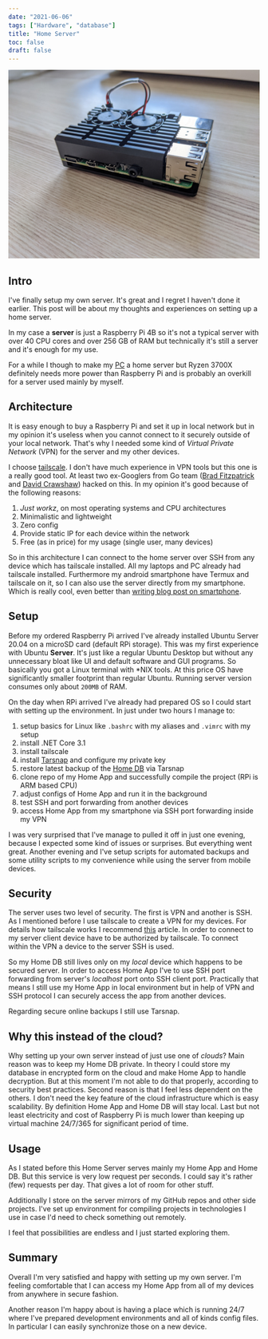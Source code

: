 ```yaml
---
date: "2021-06-06"
tags: ["Hardware", "database"]
title: "Home Server"
toc: false
draft: false
---
```


![img](rpi.jpg)

## Intro

I've finally setup my own server. It's great and I regret I haven't done it
earlier. This post will be about my thoughts and experiences on setting up a
home server.

In my case a __server__ is just a Raspberry Pi 4B so it's not a typical server
with over 40 CPU cores and over 256 GB of RAM but technically it's still a
server and it's enough for my use.

For a while I though to make my [PC](https://dskrzypiec.dev/minipc) a home
server but Ryzen 3700X definitely needs more power than Raspberry Pi and is
probably an overkill for a server used mainly by myself.


## Architecture

It is easy enough to buy a Raspberry Pi and set it up in local network but in
my opinion it's useless when you cannot connect to it securely outside of your
local network. That's why I needed some kind of _Virtual Private Network_ (VPN) for
the server and my other devices.

I choose [tailscale](https://tailscale.com). I don't have much experience in
VPN tools but this one is a really good tool. At least two ex-Googlers from Go
team ([Brad Fitzpatrick](https://github.com/bradfitz)
and [David Crawshaw](https://github.com/crawshaw)) hacked on this.
In my opinion it's good because of the following reasons:

1. _Just workz_, on most operating systems and CPU architectures
1. Minimalistic and lightweight
1. Zero config
1. Provide static IP for each device within the network
1. Free (as in price) for my usage (single user, many devices)

So in this architecture I can connect to the home server over SSH from any
device which has tailscale installed. All my laptops and PC already had
tailscale installed. Furthermore my android smartphone have Termux and
tailscale on it, so I can also use the server directly from my smartphone.
Which is really cool, even better than
[writing blog post on smartphone](https://dskrzypiec.dev/smartphone).


## Setup

Before my ordered Raspberry Pi arrived I've already installed Ubuntu Server
20.04 on a microSD card (default RPi storage). This was my first experience
with Ubuntu **Server**. It's just like a regular Ubuntu Desktop but without any
unnecessary bloat like UI and default software and GUI programs. So basically
you got a Linux terminal with \*NIX tools. At this price OS have significantly
smaller footprint than regular Ubuntu. Running server version consumes only
about `200MB` of RAM.

On the day when RPi arrived I've already had prepared OS so I could start with
setting up the environment. In just under two hours I manage to:

1. setup basics for Linux like `.bashrc` with my aliases and `.vimrc` with my setup
1. install .NET Core 3.1
1. install tailscale
1. install [Tarsnap](https://www.tarsnap.com) and configure my private key
1. restore latest backup of the [Home DB](https://dskrzypiec.dev/home-db) via Tarsnap
1. clone repo of my Home App and successfully compile the project (RPi is ARM
   based CPU)
1. adjust configs of Home App and run it in the background
1. test SSH and port forwarding from another devices
1. access Home App from my smartphone via SSH port forwarding inside my VPN

I was very surprised that I've manage to pulled it off in just one evening,
because I expected some kind of issues or surprises. But everything went great.
Another evening and I've setup scripts for automated backups and some utility
scripts to my convenience while using the server from mobile devices.


## Security

The server uses two level of security. The first is VPN and another is SSH. As
I mentioned before I use tailscale to create a VPN for my devices. For details
how tailscale works I recommend
[this](https://tailscale.com/blog/how-tailscale-works/) article.
In order to connect to my server client device have to be authorized by
tailscale. To connect within the VPN a device to the server SSH is used.

So my Home DB still lives only on my _local_ device which happens to be secured
server. In order to access Home App I've to use SSH port forwarding from
server's _localhost_ port onto SSH client port. Practically that means I still
use my Home App in local environment but in help of VPN and SSH protocol I can
securely access the app from another devices.

Regarding secure online backups I still use Tarsnap.


## Why this instead of the cloud?

Why setting up your own server instead of just use one of _clouds_?
Main reason was to keep my Home DB private. In theory I could store my database
in encrypted form on the cloud and make Home App to handle decryption.
But at this moment I'm not able to do that properly, according to security best
practices. Second reason is that I feel less dependent on the others. I don't need
the key feature of the cloud infrastructure which is easy scalability. By
definition Home App and Home DB will stay local.
Last but not least electricity and cost of Raspberry Pi is much lower than
keeping up virtual machine 24/7/365 for significant period of time.


## Usage

As I stated before this Home Server serves mainly my Home App and Home DB.
But this service is very low request per seconds. I could say it's rather
(few) requests per day. That gives a lot of room for other stuff.

Additionally I store on the server mirrors of my GitHub repos and other side
projects. I've set up environment for compiling projects in technologies I use
in case I'd need to check something out remotely.

I feel that possibilities are endless and I just started exploring them.


## Summary

Overall I'm very satisfied and happy with setting up my own server. I'm
feeling comfortable that I can access my Home App from all of my devices from
anywhere in secure fashion.

Another reason I'm happy about is having a place which is running 24/7 where
I've prepared development environments and all of kinds config files. In
particular I can easily synchronize those on a new device.
